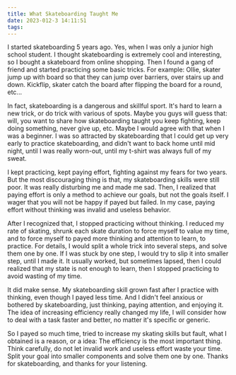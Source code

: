 ```yaml
---
title: What Skateboarding Taught Me
date: 2023-012-3 14:11:51
tags:
---
```


I started skateboarding 5 years ago. Yes, when I was only a junior high school student. I thought skateboarding is extremely cool and interesting, so I bought a skateboard from online shopping. Then I found a gang of friend and started practicing some basic tricks. For example: Ollie, skater jump up with board so that they can jump over barriers, over stairs up and down. Kickflip, skater catch the board after flipping the board for a round, etc...

<!--more-->

In fact, skateboarding is a dangerous and skillful sport. It's hard to learn a new trick, or do trick with various of spots. Maybe you guys will guess that: will, you want to share how skateboarding taught you keep fighting, keep doing something, never give up, etc. Maybe I would agree with that when I was a beginner. I was so attracted by skateboarding that I could get up very early to practice skateboarding, and didn't want to back home until mid night, until I was really worn-out, until my t-shirt was always full of my sweat.

I kept practicing, kept paying effort, fighting against my fears for two years. But the most discouraging thing is that, my skateboarding skills were still poor. It was really disturbing me and made me sad. Then, I realized that paying effort is only a method to achieve our goals, but not the goals itself. I wager that you will not be happy if payed but failed. In my case, paying effort without thinking was invalid and useless behavior. 

After I recognized that, I stopped practicing without thinking. I reduced my rate of skating, shrunk each skate duration to force myself to value my time, and to force myself to payed more thinking and attention to learn, to practice. For details, I would split a whole trick into several steps, and solve them one by one. If I was stuck by one step, I would try to slip it into smaller step, until I made it. It usually worked, but sometimes lapsed, then I could realized that my state is not enough to learn, then I stopped practicing to avoid wasting of my time.

It did make sense. My skateboarding skill grown fast after I practice with thinking, even though I payed less time. And I didn't feel anxious or bothered by skateboarding, just thinking, paying attention, and enjoying it. The idea of increasing efficiency really changed my life, I will consider how to deal with a task faster and better, no matter it's specific or generic.

So I payed so much time, tried to increase my skating skills but fault, what I obtained is a reason, or a idea: The efficiency is the most important thing. Think carefully, do not let invalid work and useless effort waste your time. Split your goal into smaller components and solve them one by one. Thanks for skateboarding, and thanks for your listening.